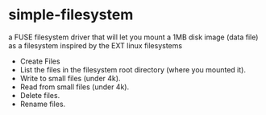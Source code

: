 # simple-filesystem
a FUSE filesystem driver that will let you mount a 1MB disk image (data file) as a filesystem inspired by the EXT linux filesystems

- Create Files
- List the files in the filesystem root directory (where you mounted it).
- Write to small files (under 4k).
- Read from small files (under 4k).
- Delete files.
- Rename files.

